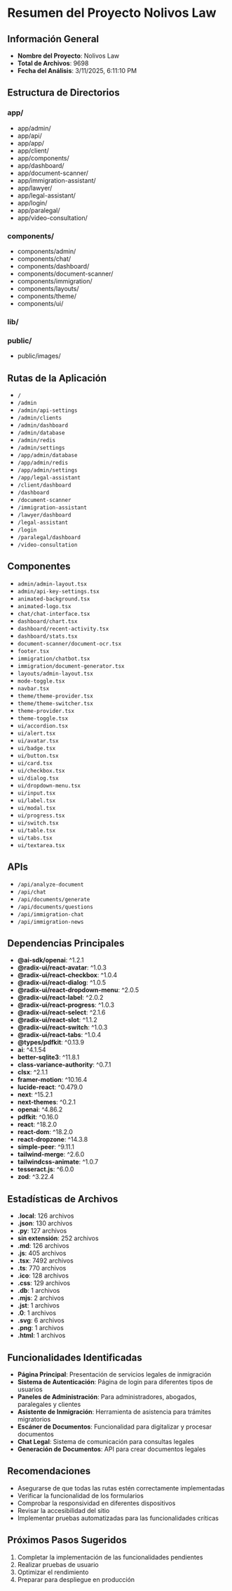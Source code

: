 # Resumen del Proyecto Nolivos Law

## Información General
- **Nombre del Proyecto**: Nolivos Law
- **Total de Archivos**: 9698
- **Fecha del Análisis**: 3/11/2025, 6:11:10 PM

## Estructura de Directorios
### app/
- app/admin/
- app/api/
- app/app/
- app/client/
- app/components/
- app/dashboard/
- app/document-scanner/
- app/immigration-assistant/
- app/lawyer/
- app/legal-assistant/
- app/login/
- app/paralegal/
- app/video-consultation/

### components/
- components/admin/
- components/chat/
- components/dashboard/
- components/document-scanner/
- components/immigration/
- components/layouts/
- components/theme/
- components/ui/

### lib/


### public/
- public/images/

## Rutas de la Aplicación
- `/`
- `/admin`
- `/admin/api-settings`
- `/admin/clients`
- `/admin/dashboard`
- `/admin/database`
- `/admin/redis`
- `/admin/settings`
- `/app/admin/database`
- `/app/admin/redis`
- `/app/admin/settings`
- `/app/legal-assistant`
- `/client/dashboard`
- `/dashboard`
- `/document-scanner`
- `/immigration-assistant`
- `/lawyer/dashboard`
- `/legal-assistant`
- `/login`
- `/paralegal/dashboard`
- `/video-consultation`

## Componentes
- `admin/admin-layout.tsx`
- `admin/api-key-settings.tsx`
- `animated-background.tsx`
- `animated-logo.tsx`
- `chat/chat-interface.tsx`
- `dashboard/chart.tsx`
- `dashboard/recent-activity.tsx`
- `dashboard/stats.tsx`
- `document-scanner/document-ocr.tsx`
- `footer.tsx`
- `immigration/chatbot.tsx`
- `immigration/document-generator.tsx`
- `layouts/admin-layout.tsx`
- `mode-toggle.tsx`
- `navbar.tsx`
- `theme/theme-provider.tsx`
- `theme/theme-switcher.tsx`
- `theme-provider.tsx`
- `theme-toggle.tsx`
- `ui/accordion.tsx`
- `ui/alert.tsx`
- `ui/avatar.tsx`
- `ui/badge.tsx`
- `ui/button.tsx`
- `ui/card.tsx`
- `ui/checkbox.tsx`
- `ui/dialog.tsx`
- `ui/dropdown-menu.tsx`
- `ui/input.tsx`
- `ui/label.tsx`
- `ui/modal.tsx`
- `ui/progress.tsx`
- `ui/switch.tsx`
- `ui/table.tsx`
- `ui/tabs.tsx`
- `ui/textarea.tsx`

## APIs
- `/api/analyze-document`
- `/api/chat`
- `/api/documents/generate`
- `/api/documents/questions`
- `/api/immigration-chat`
- `/api/immigration-news`

## Dependencias Principales
- **@ai-sdk/openai**: ^1.2.1
- **@radix-ui/react-avatar**: ^1.0.3
- **@radix-ui/react-checkbox**: ^1.0.4
- **@radix-ui/react-dialog**: ^1.0.5
- **@radix-ui/react-dropdown-menu**: ^2.0.5
- **@radix-ui/react-label**: ^2.0.2
- **@radix-ui/react-progress**: ^1.0.3
- **@radix-ui/react-select**: ^2.1.6
- **@radix-ui/react-slot**: ^1.1.2
- **@radix-ui/react-switch**: ^1.0.3
- **@radix-ui/react-tabs**: ^1.0.4
- **@types/pdfkit**: ^0.13.9
- **ai**: ^4.1.54
- **better-sqlite3**: ^11.8.1
- **class-variance-authority**: ^0.7.1
- **clsx**: ^2.1.1
- **framer-motion**: ^10.16.4
- **lucide-react**: ^0.479.0
- **next**: ^15.2.1
- **next-themes**: ^0.2.1
- **openai**: ^4.86.2
- **pdfkit**: ^0.16.0
- **react**: ^18.2.0
- **react-dom**: ^18.2.0
- **react-dropzone**: ^14.3.8
- **simple-peer**: ^9.11.1
- **tailwind-merge**: ^2.6.0
- **tailwindcss-animate**: ^1.0.7
- **tesseract.js**: ^6.0.0
- **zod**: ^3.22.4

## Estadísticas de Archivos
- **.local**: 126 archivos
- **.json**: 130 archivos
- **.py**: 127 archivos
- **sin extensión**: 252 archivos
- **.md**: 126 archivos
- **.js**: 405 archivos
- **.tsx**: 7492 archivos
- **.ts**: 770 archivos
- **.ico**: 128 archivos
- **.css**: 129 archivos
- **.db**: 1 archivos
- **.mjs**: 2 archivos
- **.jst**: 1 archivos
- **.0**: 1 archivos
- **.svg**: 6 archivos
- **.png**: 1 archivos
- **.html**: 1 archivos

## Funcionalidades Identificadas
- **Página Principal**: Presentación de servicios legales de inmigración
- **Sistema de Autenticación**: Página de login para diferentes tipos de usuarios
- **Paneles de Administración**: Para administradores, abogados, paralegales y clientes
- **Asistente de Inmigración**: Herramienta de asistencia para trámites migratorios
- **Escáner de Documentos**: Funcionalidad para digitalizar y procesar documentos
- **Chat Legal**: Sistema de comunicación para consultas legales
- **Generación de Documentos**: API para crear documentos legales

## Recomendaciones
- Asegurarse de que todas las rutas estén correctamente implementadas
- Verificar la funcionalidad de los formularios
- Comprobar la responsividad en diferentes dispositivos
- Revisar la accesibilidad del sitio
- Implementar pruebas automatizadas para las funcionalidades críticas

## Próximos Pasos Sugeridos
1. Completar la implementación de las funcionalidades pendientes
2. Realizar pruebas de usuario
3. Optimizar el rendimiento
4. Preparar para despliegue en producción
